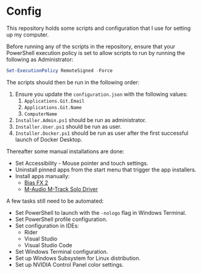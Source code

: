 # Config

This repository holds some scripts and configuration that I use for setting up my computer.

Before running any of the scripts in the repository, ensure that your PowerShell execution policy is set to allow scripts to run by running the following as Administrator:

```powershell
Set-ExecutionPolicy RemoteSigned -Force
```

The scripts should then be run in the following order:

1. Ensure you update the `configuration.json` with the following values:
   1. `Applications.Git.Email`
   1. `Applications.Git.Name`
   1. `ComputerName`
1. `Installer.Admin.ps1` should be run as administrator.
1. `Installer.User.ps1` should be run as user.
1. `Installer.Docker.ps1` should be run as user after the first successful launch of Docker Desktop.

Thereafter some manual installations are done:

- Set Accessibility - Mouse pointer and touch settings.
- Uninstall pinned apps from the start menu that trigger the app installers.
- Install apps manually:
  - [Bias FX 2](https://member.positivegrid.com/license)
  - [M-Audio M-Track Solo Driver](https://m-audio.com/support/download/drivers/m-track-solo-and-duo-windows-driver-v1.0.3)

A few tasks still need to be automated:

- Set PowerShell to launch with the `-nologo` flag in Windows Terminal.
- Set PowerShell profile configuration.
- Set configuration in IDEs:
  - Rider
  - Visual Studio
  - Visual Studio Code
- Set Windows Terminal configuration.
- Set up Windows Subsystem for Linux distribution.
- Set up NVIDIA Control Panel color settings.
